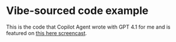 # Vibe-sourced code example

This is the code that Copilot Agent wrote with GPT 4.1 for me and is featured on [this here screencast](https://youtu.be/O0Vfmfqqan4).
